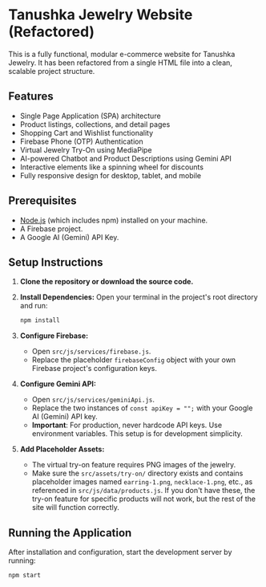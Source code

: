 # Tanushka Jewelry Website (Refactored)

This is a fully functional, modular e-commerce website for Tanushka Jewelry. It has been refactored from a single HTML file into a clean, scalable project structure.

## Features

-   Single Page Application (SPA) architecture
-   Product listings, collections, and detail pages
-   Shopping Cart and Wishlist functionality
-   Firebase Phone (OTP) Authentication
-   Virtual Jewelry Try-On using MediaPipe
-   AI-powered Chatbot and Product Descriptions using Gemini API
-   Interactive elements like a spinning wheel for discounts
-   Fully responsive design for desktop, tablet, and mobile

## Prerequisites

-   [Node.js](https://nodejs.org/) (which includes npm) installed on your machine.
-   A Firebase project.
-   A Google AI (Gemini) API Key.

## Setup Instructions

1.  **Clone the repository or download the source code.**

2.  **Install Dependencies:**
    Open your terminal in the project's root directory and run:
    ```bash
    npm install
    ```

3.  **Configure Firebase:**
    -   Open `src/js/services/firebase.js`.
    -   Replace the placeholder `firebaseConfig` object with your own Firebase project's configuration keys.

4.  **Configure Gemini API:**
    -   Open `src/js/services/geminiApi.js`.
    -   Replace the two instances of `const apiKey = "";` with your Google AI (Gemini) API key.
    -   **Important**: For production, never hardcode API keys. Use environment variables. This setup is for development simplicity.

5.  **Add Placeholder Assets:**
    -   The virtual try-on feature requires PNG images of the jewelry.
    -   Make sure the `src/assets/try-on/` directory exists and contains placeholder images named `earring-1.png`, `necklace-1.png`, etc., as referenced in `src/js/data/products.js`. If you don't have these, the try-on feature for specific products will not work, but the rest of the site will function correctly.

## Running the Application

After installation and configuration, start the development server by running:

```bash
npm start